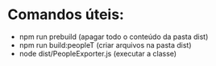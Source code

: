 # Comandos úteis: 
- npm run prebuild (apagar todo o conteúdo da pasta dist)
- npm run build:peopleT (criar arquivos na pasta dist)
- node dist/PeopleExporter.js (executar a classe)
